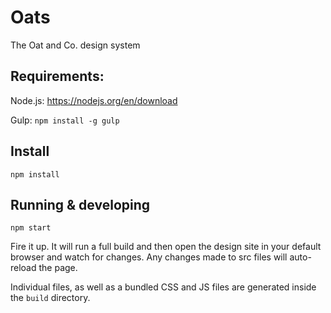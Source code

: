 # Oats

The Oat and Co. design system

## Requirements: 

Node.js: https://nodejs.org/en/download

Gulp: `npm install -g gulp`


## Install

```
npm install
```

## Running & developing

```
npm start
```

Fire it up. It will run a full build and then open the design site in your default browser and watch for changes. Any changes made to src files will auto-reload the page.


Individual files, as well as a bundled CSS and JS files are generated inside the `build` directory.
